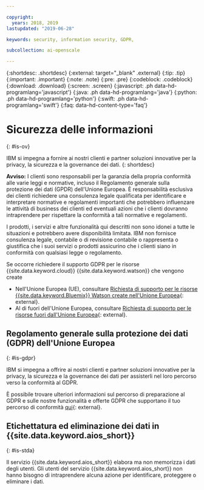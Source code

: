 ```yaml
---

copyright:
  years: 2018, 2019
lastupdated: "2019-06-28"

keywords: security, information security, GDPR, 

subcollection: ai-openscale

---
```


{:shortdesc: .shortdesc}
{:external: target="_blank" .external}
{:tip: .tip}
{:important: .important}
{:note: .note}
{:pre: .pre}
{:codeblock: .codeblock}
{:download: .download}
{:screen: .screen}
{:javascript: .ph data-hd-programlang='javascript'}
{:java: .ph data-hd-programlang='java'}
{:python: .ph data-hd-programlang='python'}
{:swift: .ph data-hd-programlang='swift'}
{:faq: data-hd-content-type='faq'}

# Sicurezza delle informazioni
{: #is-ov}

IBM si impegna a fornire ai nostri clienti e partner soluzioni innovative per la privacy, la sicurezza e la governance dei dati.
{: shortdesc}

**Avviso:**
I clienti sono responsabili per la garanzia della propria conformità alle varie leggi e normative, incluso il Regolamento generale sulla protezione dei dati (GPDR) dell'Unione Europea. È responsabilità esclusiva dei clienti richiedere una consulenza legale qualificata per identificare e interpretare normative e regolamenti importanti che potrebbero influenzare le attività di business dei clienti ed eventuali azioni che i clienti dovranno intraprendere per rispettare la conformità a tali normative e regolamenti.

I prodotti, i servizi e altre funzionalità qui descritti non sono idonei a tutte le situazioni e potrebbero avere disponibilità limitata. IBM non fornisce consulenza legale, contabile o di revisione contabile o rappresenta o giustifica che i suoi servizi o prodotti assicurino che i clienti siano in conformità con qualsiasi legge o regolamento.

Se occorre richiedere il supporto GDPR per le risorse {{site.data.keyword.cloud}} {{site.data.keyword.watson}} che vengono create

-   Nell'Unione Europea (UE), consultare [Richiesta di supporto per le risorse {{site.data.keyword.Bluemix}} Watson create nell'Unione Europea](/docs/services/watson?topic=watson-gdpr-sar#request-EU){: external}.
-   Al di fuori dell'Unione Europea, consultare [Richiesta di supporto per le risorse fuori dall'Unione Europea](/docs/services/watson?topic=watson-gdpr-sar#request-non-EU){: external}.

## Regolamento generale sulla protezione dei dati (GDPR) dell'Unione Europea
{: #is-gdpr}

IBM si impegna a offrire ai nostri clienti e partner soluzioni innovative per la privacy, la sicurezza e la governance dei dati per assisterli nel loro percorso verso la conformità al GDPR.

È possibile trovare ulteriori informazioni sul percorso di preparazione al GDPR e sulle nostre funzionalità e offerte GDPR che supportano il tuo percorso di conformità [qui](http://www.ibm.com/gdpr){: external}.

## Etichettatura ed eliminazione dei dati in {{site.data.keyword.aios_short}}
{: #is-stda}

Il servizio {{site.data.keyword.aios_short}} elabora ma non memorizza i dati degli utenti. Gli utenti del servizio {{site.data.keyword.aios_short}} non hanno bisogno di intraprendere alcuna azione per identificare, proteggere o eliminare i dati.
